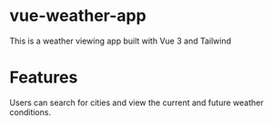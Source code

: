 # vue-weather-app

This is  a weather viewing app built with Vue 3 and Tailwind  

# Features
Users can search for cities and view the current and future weather conditions.
 
